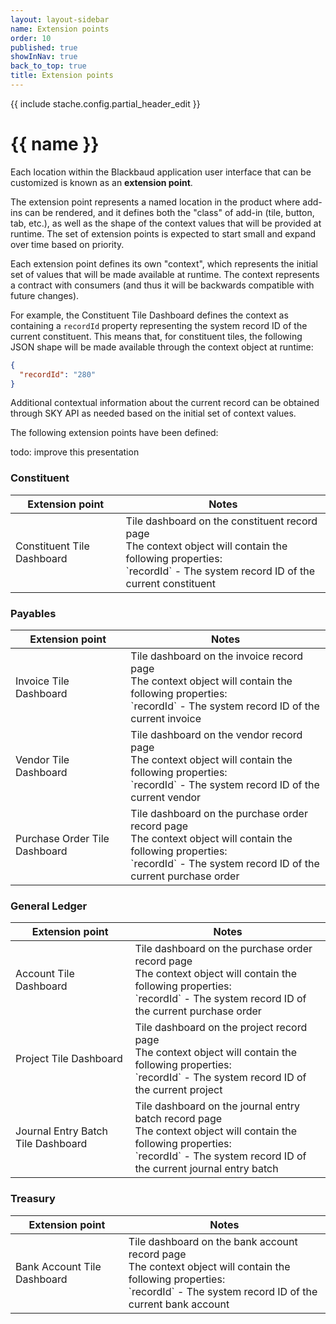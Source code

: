 ```yaml
---
layout: layout-sidebar
name: Extension points
order: 10
published: true
showInNav: true
back_to_top: true
title: Extension points
---
```

{{ include stache.config.partial_header_edit }}

# {{ name }}

Each location within the Blackbaud application user interface that can be customized is known as an **extension point**.  

The extension point represents a named location in the product where add-ins can be rendered, and it defines both the "class" of add-in (tile, button, tab, etc.), as well as the shape of the context values that will be provided at runtime. The set of extension points is expected to start small and expand over time based on priority.

<bb-alert alertType="info">
Each extension point defines its own "context", which represents the initial set of values that will be made available at runtime.  The context represents a contract with consumers (and thus it will be backwards compatible with future changes).
</bb-alert>

For example, the <stache-code>Constituent Tile Dashboard</stache-code> defines the context as containing a `recordId` property representing the system record ID of the current constituent.  This means that, for constituent tiles, the following JSON shape will be made available through the context object at runtime:

```json
{
  "recordId": "280"
}
```

Additional contextual information about the current record can be obtained through SKY API as needed based on the initial set of context values.

The following extension points have been defined:

todo: improve this presentation

### Constituent

<div class="table-responsive">
  <table class="table table-striped table-hover">
    <thead>
      <tr>
        <th>Extension point</th>
        <th>Notes</th>
      </tr>
    </thead>
    <tbody>
      <tr>
        <td>Constituent Tile Dashboard</td>
        <td>
          <div>Tile dashboard on the constituent record page</div>
          <div>The context object will contain the following properties:</div>
          <div>`recordId` - The system record ID of the current constituent</div>
        </td>
      </tr>
    </tbody>
  </table>
</div>

### Payables

<div class="table-responsive">
  <table class="table table-striped table-hover">
    <thead>
      <tr>
        <th>Extension point</th>
        <th>Notes</th>
      </tr>
    </thead>
    <tbody>
      <tr>
        <td>Invoice Tile Dashboard</td>
        <td>
          <div>Tile dashboard on the invoice record page</div>
          <div>The context object will contain the following properties:</div>
          <div>`recordId` - The system record ID of the current invoice</div>
        </td>
      </tr>
      <tr>
        <td>Vendor Tile Dashboard</td>
        <td>
          <div>Tile dashboard on the vendor record page</div>
          <div>The context object will contain the following properties:</div>
          <div>`recordId` - The system record ID of the current vendor</div>
        </td>
      </tr>
      <tr>
        <td>Purchase Order Tile Dashboard</td>
        <td>
          <div>Tile dashboard on the purchase order record page</div>
          <div>The context object will contain the following properties:</div>
          <div>`recordId` - The system record ID of the current purchase order</div>
        </td>
      </tr>
    </tbody>
  </table>
</div>

### General Ledger

<div class="table-responsive">
  <table class="table table-striped table-hover">
    <thead>
      <tr>
        <th>Extension point</th>
        <th>Notes</th>
      </tr>
    </thead>
    <tbody>
      <tr>
        <td>Account Tile Dashboard</td>
        <td>
          <div>Tile dashboard on the purchase order record page</div>
          <div>The context object will contain the following properties:</div>
          <div>`recordId` - The system record ID of the current purchase order</div>
        </td>
      </tr>
      <tr>
        <td>Project Tile Dashboard</td>
        <td>
          <div>Tile dashboard on the project record page</div>
          <div>The context object will contain the following properties:</div>
          <div>`recordId` - The system record ID of the current project</div>
        </td>
      </tr>
      <tr>
        <td>Journal Entry Batch Tile Dashboard</td>
        <td>
          <div>Tile dashboard on the journal entry batch record page</div>
          <div>The context object will contain the following properties:</div>
          <div>`recordId` - The system record ID of the current journal entry batch</div>
        </td>
      </tr>
    </tbody>
  </table>
</div>

### Treasury

<div class="table-responsive">
  <table class="table table-striped table-hover">
    <thead>
      <tr>
        <th>Extension point</th>
        <th>Notes</th>
      </tr>
    </thead>
    <tbody>
      <tr>
        <td>Bank Account Tile Dashboard</td>
        <td>
          <div>Tile dashboard on the bank account record page</div>
          <div>The context object will contain the following properties:</div>
          <div>`recordId` - The system record ID of the current bank account</div>
        </td>
      </tr>
    </tbody>
  </table>
</div>